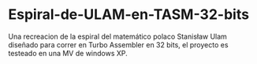 # Espiral-de-ULAM-en-TASM-32-bits
Una recreacion de la espiral del matemático polaco Stanisław Ulam diseñado para correr en Turbo Assembler en 32 bits, el proyecto es testeado en una MV de windows XP.
